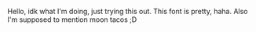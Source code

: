 Hello, idk what I'm doing, just trying this out. This font is pretty, haha. Also I'm supposed to mention moon tacos ;D
